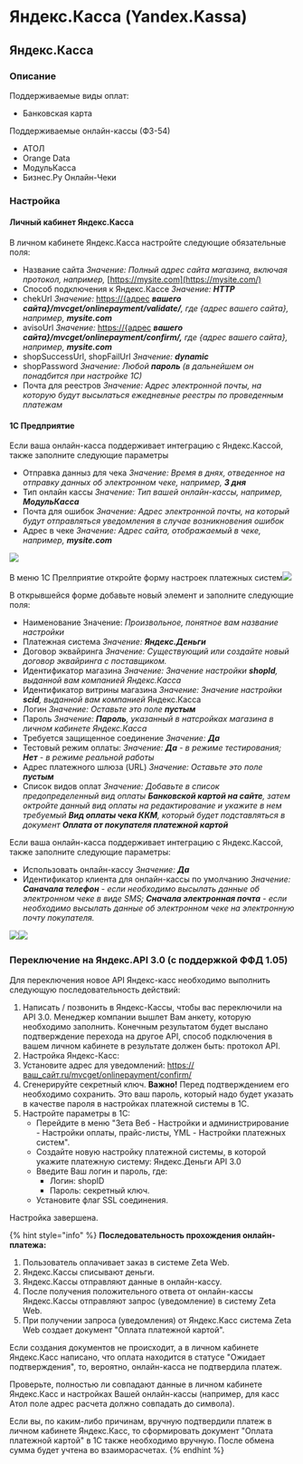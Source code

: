 # Яндекс.Касса \(Yandex.Kassa\)

## Яндекс.Касса  <a id="yandeks-kassa"></a>

### Описание  <a id="opisanie"></a>

Поддерживаемые виды оплат:

* Банковская карта

Поддерживаемые онлайн-кассы \(ФЗ-54\)

* АТОЛ
* Orange Data
* МодульКасса
* Бизнес.Ру Онлайн-Чеки

### Настройка  <a id="nastroika"></a>

#### Личный кабинет Яндекс.Касса  <a id="lichnyi-kabinet-yandeks-kassa"></a>

В личном кабинете Яндекс.Касса настройте следующие обязательные поля:

* Название сайта _Значение: Полный адрес сайта магазина, включая протокол, например,_ [https://mysite.com](https://mysite.com/)​
* Способ подключения к Яндекс.Кассе _Значение:_ _**HTTP**_
* chekUrl _Значение:_ [https://{адрес](https://xn--{-8cdug0fj/) _**вашего сайта}/mvcget/onlinepayment/validate/**, где {адрес вашего сайта}, например,_ _**mysite.com**_
* avisoUrl _Значение:_ [https://{адрес](https://xn--{-8cdug0fj/) _**вашего сайта}/mvcget/onlinepayment/confirm/,**_ _где {адрес вашего сайта}, например,_ _**mysite.com**_
* shopSuccessUrl, shopFailUrl _Значение:_ _**dynamic**_
* shopPassword _Значение: Любой_ _**пароль**_ _\(в дальнейшем он понадбится при настройке 1С\)_
* Почта для реестров _Значение: Адрес электронной почты, на которую будут высылаться ежедневные реестры по проведенным платежам_

#### 1С Предприятие  <a id="1s-predpriyatie"></a>

Если ваша онлайн-касса поддерживает интеграцию с Яндекс.Кассой, также заполните следующие параметры

* Отправка данныз для чека _Значение: Время в днях, отведенное на отправку данных об электронном чеке, например,_ _**3 дня**_
* Тип онлайн кассы _Значение: Тип вашей онлайн-кассы, например,_ _**МодульКасса**_
* Почта для ошибок _Значение: Адрес электронной почты, на который будут отправляться уведомления в случае возникновения ошибок_
* Адрес в чеке _Значение: Адрес сайта, отображаемый в чеке, например,_ _**mysite.com**_

​![](https://blobscdn.gitbook.com/v0/b/gitbook-28427.appspot.com/o/assets%2F-LDkZZ4KLHlNn6g8TQlV%2F-LEPi9C002O2y32na98P%2F-LEPiCrZRdafGpboDYlj%2FImage%2033.png?alt=media&token=f40459c2-a8b1-46b9-948b-f9c57f9054af)

В меню 1С Прелприятие откройте форму настроек платежных систем​![](https://blobscdn.gitbook.com/v0/b/gitbook-28427.appspot.com/o/assets%2F-LDkZZ4KLHlNn6g8TQlV%2F-LEOh8eMbLiQqSjF90kh%2F-LEPAdy2z1z-kqcpkJs9%2FCapture.PNG?alt=media&token=475d24b5-28e9-4eeb-ba14-87be22343b40)

В открывшейся форме добавьте новый элемент и заполните следующие поля:

* Наименование Значение: _Произвольное, понятное вам название настройки_
* Платежная система _Значение:_ _**Яндекс.Деньги**_
* Договор эквайринга _Значение: Существующий или создайте новый договор эквайринга с поставщиком._
* Идентификатор магазина _Значение: Значение настройки_ _**shopId**, выданной вам компанией Яндекс.Касса_
* Идентификатор витрины магазина _Значение: Значение настройки_ _**scid**, выданной вам компанией_ Яндекс.Касса
* Логин _Значение: Оставьте это поле_ _**пустым**_
* Пароль _Значение:_ _**Пароль**, указанный в натсройках магазина в личном кабинете Яндекс.Касса_
* Требуется защищенное соединение _Значение:_ _**Да**_
* Тестовый режим оплаты: _Значение:_ _**Да**_ _- в режиме тестирования;_ _**Нет**_ _- в режиме реальной работы_
* Адрес платежного шлюза \(URL\) _Значение: Оставьте это поле_ _**пустым**_
* Список видов оплат _Значение: Добавьте в список предопределенный вид оплаты_ _**Банковской картой на сайте**, затем октройте данный вид оплаты на редактирование и укажите в нем требуемый_ _**Вид оплаты чека ККМ**, который будет подставляться в документ_ _**Оплата от покупателя платежной картой**_

Если ваша онлайн-касса поддерживает интеграцию с Яндекс.Кассой, также заполните следующие параметры:

* Использовать онлайн-кассу _Значение:_ _**Да**_
* Идентификатор клиента для онлайн-кассы по умолчанию _Значение:_ _**Саначала телефон**_ _- если необходимо высылать данные об электронном чеке в виде SMS;_ _**Сначала электронная почта**_ _- если необходимо высылать данные об электронном чеке на электронную почту покупателя._

​![](https://blobscdn.gitbook.com/v0/b/gitbook-28427.appspot.com/o/assets%2F-LDkZZ4KLHlNn6g8TQlV%2F-LEOh8eMbLiQqSjF90kh%2F-LEPJG22YrU0xaqzkN22%2Fimage.png?alt=media&token=6e1ad851-9962-46ab-a50d-ffc452d941c1)​![](https://blobscdn.gitbook.com/v0/b/gitbook-28427.appspot.com/o/assets%2F-LDkZZ4KLHlNn6g8TQlV%2F-LEOh8eMbLiQqSjF90kh%2F-LEPJn2kXXKTX11QEeV_%2Fimage.png?alt=media&token=e2a374bf-6ae6-4245-98e9-ca0a1e2e7973)

### Переключение на Яндекс.API 3.0 \(с поддержкой ФФД 1.05\)

Для переключения новое API Яндекс-касс необходимо выполнить следующую последовательность действий:

1. Написать / позвонить в Яндекс-Кассы, чтобы вас переключили на API 3.0. Менеджер компании вышлет Вам анкету, которую необходимо заполнить.   Конечным результатом будет выслано подтверждение перехода на другое API, способ подключения в вашем личном кабинете в результате должен быть: протокол API. 
2. Настройка Яндекс-Касс:
3. Установите адрес для уведомлений: [https://ваш\_сайт.ru/mvcget/onlinepayment/confirm/](https://ваш_сайт.ru/mvcget/onlinepayment/confirm/)
4. Сгенерируйте секретный ключ.  **Важно!** Перед подтверждением его необходимо сохранить. Это ваш пароль, который надо будет указать в качестве пароля в настройках платежной системы в 1С.
5. Настройте параметры в 1С:
   * Перейдите в меню "Зета Веб - Настройки и администрирование - Настройки оплаты, прайс-листы, YML - Настройки платежных систем".
   * Создайте новую настройку платежной системы, в которой укажите платежную систему: Яндекс.Деньги API 3.0
   * Введите Ваш логин и пароль, где:
     * Логин: shopID
     * Пароль: секретный ключ.
   * Установите флаг SSL соединения.

Настройка завершена.

{% hint style="info" %}
**Последовательность прохождения онлайн-платежа:**

1. Пользователь оплачивает заказ в системе Zeta Web.
2. Яндекс.Кассы списывают деньги.
3. Яндекс.Кассы отправляют данные в онлайн-кассу.
4. После получения положительного ответа от онлайн-кассы Яндекс.Кассы отправляют запрос \(уведомление\) в систему Zeta Web.
5. При получении запроса \(уведомления\) от Яндекс.Касс система Zeta Web создает документ "Оплата платежной картой".

Если создания документов не происходит, а в личном кабинете Яндекс.Касс написано, что оплата находится в статусе "Ожидает подтверждения", то, вероятно, онлайн-касса не подтвердила платеж.

Проверьте, полностью ли совпадают данные в личном кабинете Яндекс.Касс и настройках Вашей онлайн-кассы \(например, для касс Атол поле адрес расчета должно совпадать до символа\).

Если вы, по каким-либо причинам, вручную подтвердили платеж в личном кабинете Яндекс.Касс, то сформировать документ "Оплата платежной картой" в 1С также необходимо вручную. После обмена сумма будет учтена во взаиморасчетах.
{% endhint %}

